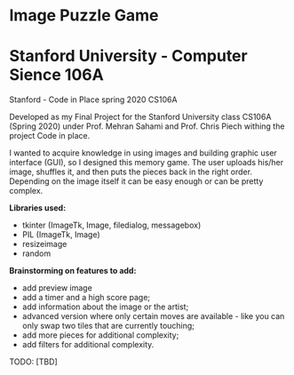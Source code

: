 # Image Puzzle Game

# Stanford University - Computer Sience 106A
Stanford - Code in Place spring 2020 CS106A

Developed as my Final Project for the Stanford University class CS106A (Spring 2020) under Prof. Mehran Sahami and Prof. Chris Piech withing the project Code in place.  

I wanted to acquire knowledge in using images and building graphic user interface (GUI), so I designed this memory game.
The user uploads his/her image, shuffles it, and then puts the pieces back in the right order. Depending on the image itself it can be easy enough or can be pretty complex.

**Libraries used:**
- tkinter (ImageTk, Image, filedialog, messagebox)
- PIL (ImageTk, Image)
- resizeimage
- random

**Brainstorming on features to add:**

- add preview image
- add a timer and a high score page;
- add information about the image or the artist;
- advanced version where only certain moves are available - like you can only swap two tiles that are currently touching;
- add more pieces for additional complexity;
- add filters for additional complexity.

TODO:
 [TBD]

